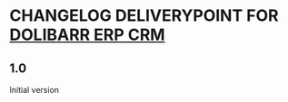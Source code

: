 # CHANGELOG DELIVERYPOINT FOR [DOLIBARR ERP CRM](https://www.dolibarr.org)

## 1.0

Initial version

